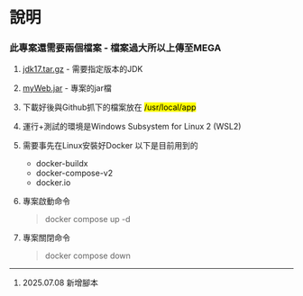 # 說明

### 此專案還需要兩個檔案 - 檔案過大所以上傳至MEGA

1. [jdk17.tar.gz](https://mega.nz/file/F4gGmBjC#TJqBitRWbdWubIB7fRTsCzLQoe0XxkYWWWCKXXc-Be4) - 需要指定版本的JDK

2. [myWeb.jar](https://mega.nz/file/t8AGkDjb#OV5jHhOqXnL8xsQu77aqHeMMds6HdBkiBuzCkp3C25A) - 專案的jar檔

3. 下載好後與Github抓下的檔案放在 <mark> /usr/local/app </mark>

4. 運行+測試的環境是Windows Subsystem for Linux 2 (WSL2)

5. 需要事先在Linux安裝好Docker 以下是目前用到的
    * docker-buildx
    * docker-compose-v2
    * docker.io
    

6. 專案啟動命令
    > docker compose up -d

7. 專案關閉命令
    > docker compose down

---

1. 2025.07.08 新增腳本
